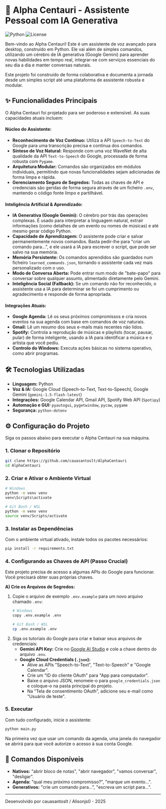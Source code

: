# 🚀 Alpha Centauri - Assistente Pessoal com IA Generativa

![Python](https://img.shields.io/badge/Python-3.11+-blue?style=for-the-badge&logo=python)
![License](https://img.shields.io/badge/License-MIT-yellow?style=for-the-badge)

Bem-vindo ao Alpha Centauri! Este é um assistente de voz avançado para desktop, construído em Python. Ele vai além de simples comandos, utilizando um cérebro de IA generativa (Google Gemini) para aprender novas habilidades em tempo real, integrar-se com serviços essenciais do seu dia a dia e manter conversas naturais.

Este projeto foi construído de forma colaborativa e documenta a jornada desde um simples script até uma plataforma de assistente robusta e modular.

## ✨ Funcionalidades Principais

O Alpha Centauri foi projetado para ser poderoso e extensível. As suas capacidades atuais incluem:

#### **Núcleo do Assistente:**
* **Reconhecimento de Voz Contínuo:** Utiliza a API `Speech-to-Text` do Google para uma transcrição precisa e contínua dos comandos.
* **Síntese de Voz Natural:** Responde com uma voz WaveNet de alta qualidade da API `Text-to-Speech` do Google, processada de forma robusta com `Pygame`.
* **Arquitetura Modular:** Comandos são organizados em módulos individuais, permitindo que novas funcionalidades sejam adicionadas de forma limpa e rápida.
* **Gerenciamento Seguro de Segredos:** Todas as chaves de API e credenciais são geridas de forma segura através de um ficheiro `.env`, mantendo o código fonte limpo e partilhável.

#### **Inteligência Artificial & Aprendizado:**
* **IA Generativa (Google Gemini):** O cérebro por trás das operações complexas. É usado para interpretar a linguagem natural, extrair informações (como detalhes de um evento ou nomes de músicas) e até mesmo gerar código Python.
* **Capacidade de Aprendizagem:** O assistente pode criar e salvar permanentemente novos comandos. Basta pedir-lhe para "criar um comando para...", e ele usará a IA para escrever o script, que pode ser salvo na sua memória.
* **Memória Persistente:** Os comandos aprendidos são guardados num ficheiro `learned_commands.json`, tornando o assistente cada vez mais personalizado com o uso.
* **Modo de Conversa Aberta:** Pode entrar num modo de "bate-papo" para conversar sobre qualquer assunto, alimentado diretamente pelo Gemini.
* **Inteligência Social (Fallback):** Se um comando não for reconhecido, o assistente usa a IA para determinar se foi um cumprimento ou agradecimento e responde de forma apropriada.

#### **Integrações Atuais:**
* **Google Agenda:** Lê os seus próximos compromissos e cria novos eventos na sua agenda com base em comandos de voz naturais.
* **Gmail:** Lê um resumo dos seus e-mails mais recentes não lidos.
* **Spotify:** Controla a reprodução de músicas e playlists (tocar, pausar, pular) de forma inteligente, usando a IA para identificar a música e o artista que você pediu.
* **Controlo do Windows:** Executa ações básicas no sistema operativo, como abrir programas.

## 🛠️ Tecnologias Utilizadas
* **Linguagem:** Python
* **Voz & IA:** Google Cloud (Speech-to-Text, Text-to-Speech), Google Gemini (`gemini-1.5-flash-latest`)
* **Integrações:** Google Calendar API, Gmail API, Spotify Web API (`Spotipy`)
* **Automação e GUI:** `pyautogui`, `pygetwindow`, `pycaw`, `pygame`
* **Segurança:** `python-dotenv`

## ⚙️ Configuração do Projeto
Siga os passos abaixo para executar o Alpha Centauri na sua máquina.

### 1. Clonar o Repositório
```bash
git clone https://github.com/cauasantoslt/AlphaCentauri
cd AlphaCentauri
```

### 2. Criar e Ativar o Ambiente Virtual
```bash
# Windows
python -m venv venv
venv\Scripts\activate

# Git Bash / WSL
python -m venv venv
source venv/Scripts/activate
```

### 3. Instalar as Dependências
Com o ambiente virtual ativado, instale todos os pacotes necessários:
```bash
pip install -r requirements.txt
```

### 4. Configurando as Chaves de API (Passo Crucial)

Este projeto precisa de acesso a algumas APIs do Google para funcionar. Você precisará obter suas próprias chaves.

**A) Crie os Arquivos de Segredos:**
1.  Copie o arquivo de exemplo `.env.example` para um novo arquivo chamado `.env`:
    ```bash
    # Windows
    copy .env.example .env

    # Git Bash / WSL
    cp .env.example .env
    ```
2.  Siga os tutoriais do Google para criar e baixar seus arquivos de credenciais:
    * **Gemini API Key:** Crie no [Google AI Studio](https://aistudio.google.com/) e cole a chave dentro do arquivo `.env`.
    * **Google Cloud Credentials (`.json`):**
        * Ative as APIs "Speech-to-Text", "Text-to-Speech" e "Google Calendar".
        * Crie um "ID do cliente OAuth" para "App para computador".
        * Baixe o arquivo JSON, renomeie-o para `google_credentials.json` e coloque-o na pasta principal do projeto.
        * Na "Tela de consentimento OAuth", adicione seu e-mail como "Usuário de teste".

### 5. Executar
Com tudo configurado, inicie o assistente:
```bash
python main.py
```
Na primeira vez que usar um comando da agenda, uma janela do navegador se abrirá para que você autorize o acesso à sua conta Google.

## 🎤 Comandos Disponíveis

* **Nativos:** "abrir bloco de notas", "abrir navegador", "vamos conversar", "desligar".
* **Agenda:** "qual meu próximo compromisso?", "marque um evento...".
* **Generativos:** "crie um comando para...", "escreva um script para...".

---
Desenvolvido por cauasantoslt / Alisonjs0 - 2025